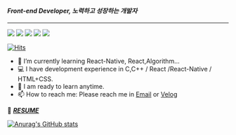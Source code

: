 #### ***Front-end Developer, 노력하고 성장하는 개발자***
---
<img src="https://img.shields.io/badge/Html5-E34F26?style=flat&logo=html5&logoColor=white"/> <img src="https://img.shields.io/badge/Javascript-F7DF1E?style=flat&logo=Javascript&logoColor=white"/> <img src="https://img.shields.io/badge/Typescript-3178C6?style=flat&logo=typescript&logoColor=white"/> <img src="https://img.shields.io/badge/React-61DAFB?style=flat&logo=React&logoColor=white"/> <img src="https://img.shields.io/badge/React Native-61DAFB?style=flat&logo=React&logoColor=white"/>

[![Hits](https://hits.seeyoufarm.com/api/count/incr/badge.svg?url=https%3A%2F%2Fgithub.com%2FWoobeen906&count_bg=%2379C83D&title_bg=%23555555&icon=&icon_color=%23E7E7E7&title=hits&edge_flat=false)](https://hits.seeyoufarm.com)

- 🌱 I’m currently learning React-Native, React,Algorithm...
- 💻 I have development experience in C,C++ / React /React-Native / HTML+CSS.
- 💬  I am ready to learn anytime.
- 📫 How to reach me: Please reach me in [Email](pwoobeen@gmail.com) or [Velog](https://velog.io/@siugan)

🌱 ***[RESUME](https://potent-giant-8c6.notion.site/Resume-of-Park-Woo-Been-f0466992c59d426e8a63a3f9ab2cf778)***

[![Anurag's GitHub stats](https://github-readme-stats.vercel.app/api?username=Woobeen906)](https://github.com/anuraghazra/github-readme-stats)

